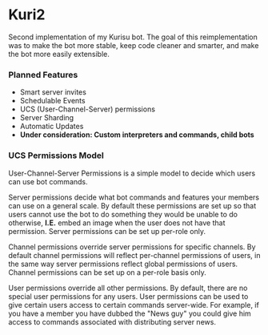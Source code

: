 # Kuri2
Second implementation of my Kurisu bot. The goal of this reimplementation was to make the bot more stable, keep code cleaner and smarter, and make the bot more easily extensible.


### Planned Features
* Smart server invites
* Schedulable Events
* UCS (User-Channel-Server) permissions
* Server Sharding
* Automatic Updates
* **Under consideration: Custom interpreters and commands, child bots**



### UCS Permissions Model
User-Channel-Server Permissions is a simple model to decide which users can use bot commands. 

Server permissions decide what bot commands and features your members can use on a general scale. By default these permissions are set up so that users cannot use the bot to do something they would be unable to do otherwise, **I.E.** embed an image when the user does not have that permission. Server permissions can be set up per-role only.

Channel permissions override server permissions for specific channels. By default channel permissions will reflect per-channel permissions of users, in the same way server permissions reflect global permissions of users. Channel permissions can be set up on a per-role basis only.

User permissions override all other permissions. By default, there are no special user permissions for any users. User permissions can be used to give certain users access to certain commands server-wide. For example, if you have a member you have dubbed the "News guy" you could give him access to commands associated with distributing server news.
